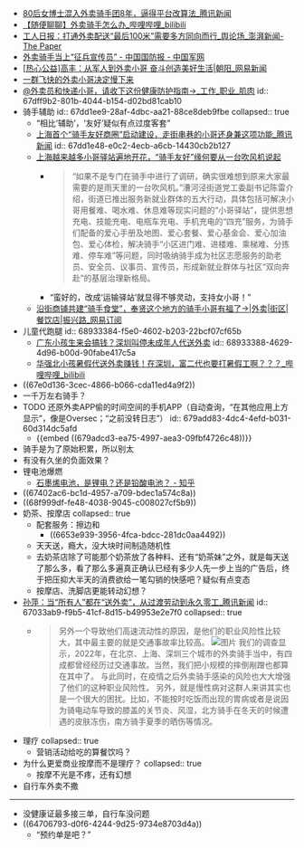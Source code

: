 - [80后女博士混入外卖骑手团8年，逼得平台改算法_腾讯新闻](https://news.qq.com/rain/a/20241023A01DDG00?suid=&media_id=)
- [【随便聊聊】外卖骑手怎么办_哔哩哔哩_bilibili](https://www.bilibili.com/video/BV1eV4y1R7Z8)
- [工人日报：打通外卖配送“最后100米”需要多方同向而行_舆论场_澎湃新闻-The Paper](https://www.thepaper.cn/newsDetail_forward_29212362)
- [外卖骑手当上“征兵宣传员” - 中国国防报 - 中国军网](http://www.81.cn/gfbmap/content/2023-01/12/content_331653.htm)
- [[热心公益]高丰：从军人到外卖小哥 奋斗创造美好生活|朝阳_网易新闻](https://bj.news.163.com/23/1127/18/IKIQG7DV043898ES.html)
- [一群飞快的外卖小哥决定慢下来](https://mp.weixin.qq.com/s/VZllXubOQYr9Dt_eqxLAIw)
- [@外卖员和快递小哥，请收下这份健康防护指南→_工作_职业_肌肉](https://www.sohu.com/a/727470245_121124528)
  id:: 67dff9b2-801b-4044-b154-d02bd81cab10
- 骑手辅助
  id:: 67dd1ee9-28af-4dbc-aa21-88ce8deb9fbe
  collapsed:: true
	- “相比‘辅助’，‘友好’疑似有点过度客套”
	- [上海首个“骑手友好商圈”启动建设，走街串巷的小哥还身兼这项功能_腾讯新闻](https://news.qq.com/rain/a/20240914A09K8U00)
	  id:: 67dd1e48-e0c2-4ecb-a6cb-14430cb2b127
	- [上海越来越多小哥驿站遍地开花，“骑手友好”缘何要从一台吹风机说起](https://j.021east.com/p/1734832029040196)
		- >“如果不是专门在骑手中进行了调研，确实很难想到原来大家最需要的是雨天里的一台吹风机。”漕河泾街道党工委副书记陈雷介绍，街道已推出服务新就业群体的五大行动，具体包括可解决小哥用餐难、喝水难、休息难等现实问题的“小哥驿站”，提供思想充电、技能充电、电瓶车充电、手机充电的“四充”服务，为骑手们配备的爱心手册及地图、爱心套餐、爱心基金会、爱心加油包、爱心体检，解决骑手“小区进门难、进楼难、乘梯难、分拣难、停车难”等问题，同时吸纳骑手成为社区志愿服务的助老员、安全员、议事员、宣传员，形成新就业群体与社区“双向奔赴”的基层治理新格局。
		- “蛮好的，改成‘运输驿站’就显得不够灵动，支持女小哥！”
	- [沿街商铺共建“骑手食堂”，奉贤这个地方的骑手小哥有福了→|外卖|街区|餐饮店|振兴路_网易订阅](https://www.163.com/dy/article/JJ7NQOG7055040N3.html)
- 儿童代跑腿
  id:: 68933384-f5e0-4602-b203-22bcf07cf65b
	- [广东小孩生来会搞钱？深圳叫停未成年人代送外卖](https://mp.weixin.qq.com/s/7GJy5FudjTHnE3MRtJqWXg)
	  id:: 68933388-4629-4d96-b00d-90fabe417c5a
	- [华强北小孩暑假代送外卖赚钱！在深圳，富二代也要打暑假工啊？？？_哔哩哔哩_bilibili](https://www.bilibili.com/video/BV1MzhnzKEAY/)
- ((67e0d136-3cec-4866-b066-cda11ed4a9f2))
- 一千万左右骑手？
- TODO 还原外卖APP偷的时间空间的手机APP（自动查询，“在其他应用上方显示”，像是Oversec；“之前没转日志”）
  id:: 679add83-4dc4-4efd-b031-60d314dc5afd
	- {{embed ((679adcd3-ea75-4997-aea3-09fbf4726c48))}}
- 骑手是为了原始积累，所以别太
- 有没有久坐的负面效果？
- 锂电池爆燃
	- [石墨烯电池，是锂电？还是铅酸电池？ - 知乎](https://zhuanlan.zhihu.com/p/389521624)
- ((67402ac6-bc1d-4957-a709-bdec1a574c8a))
- ((68f999df-fe48-4038-9045-c008027cf5b9))
- 奶茶、按摩店
  collapsed:: true
	- 配套服务：擦边和
		- ((6653e939-3956-4fca-bdcc-281dc0aa4492))
	- 天天送，瘾大，没大块时间制造随机性
	- 去奶茶店除了可能那个奶茶放了各种料、还有“奶茶妹”之外，就是每天送了那么多，看了那么多遍真正确认已经有多少人先一步上当的广告后，终于把压抑大半天的消费欲给一笔勾销的快感吧？疑似有点变态
	- 按摩店、洗脚店更能转动幻想？
- [孙萍：当“所有人”都在“送外卖”，从过渡劳动到永久零工_腾讯新闻](https://new.qq.com/rain/a/20230116A0588400)
  id:: 67033ab9-f9b5-41cf-8d15-b49953e2e7f0
  collapsed:: true
	- >另外一个导致他们高速流动性的原因，是他们的职业风险性比较大，其中最主要的就是交通事故率比较高。
	  ![图片](http://inews.gtimg.com/newsapp_bt/0/15613672617/641)
	  我们的调查显示，2022年，在北京、上海、深圳三个城市的外卖骑手当中，有四成都曾经经历过交通事故。当然，我们把小规模的摔倒剐蹭也都算在其中了。
	  与此同时，在疫情之后外卖骑手感染的风险也大大增强了他们的这种职业风险性。
	  另外，就是慢性病对这群人来讲其实也是一个很大的困扰。比如，不能按时吃饭而出现的胃病或者是说因为骑电动车导致的膝盖的关节炎、风湿，北方骑手在冬天的时候遭遇的皮肤冻伤，南方骑手夏季的晒伤等情况。
- 理疗
  collapsed:: true
	- 营销活动给吃的算餐饮吗？
- 为什么更爱商业按摩而不是理疗？
  collapsed:: true
	- 按摩不光是不疼，还有幻想
- 自行车外卖不撒
- ---
- 没健康证最多接三单，自行车没问题
- ((64706793-d0f6-4244-9d25-9734e8703d4a))
	- “预约单是吧？”
